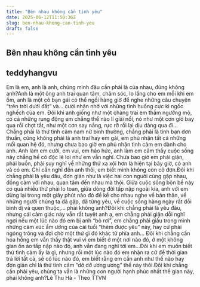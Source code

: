 ```yaml
---
title: "Bên nhau không cần tình yêu"
date: 2025-06-12T11:50:36Z
slug: ben-nhau-khong-can-tinh-yeu
draft: false
---
```


## Bên nhau không cần tình yêu

## teddyhangvu

Em là em, anh là anh, chúng mình đâu cần phải là của nhau, đúng không anh?Anh là một ông anh trai quan tâm, chăm sóc, lo lắng cho em mỗi khi em ốm, anh là một cô bạn gái có thể ngồi hàng giờ để nghe những câu chuyện “trên trời dưới đất” và… cười nhăn nhở với những tình huống cực kì ngốc nghếch của em. Đôi khi anh giống như một chàng trai em thầm ngưỡng mộ, có cả những rung động em chẳng thể nào lí giải nổi, nó như một cơn gió bay qua rồi chợt tắt, như một cơn say nắng, rực rỡ rồi lại dịu dàng qua đi… Chẳng phải là thứ tình cảm nam nữ bình thường, chẳng phải là tình bạn đơn thuần, cũng không phải là anh trai hay em gái, em phủ nhận tất cả những mối quan hệ đó, nhưng chưa bao giờ em phủ nhận tình cảm em dành cho anh. Anh làm em cười, em vui, em háo hức, anh làm em cảm thấy cuộc sống này chẳng hề cô độc lẻ loi như em vẫn nghĩ. Chưa bao giờ em phải giận, phải buồn, phải suy nghĩ về những thứ xa xôi hơn là hiện tại bây giờ, có anh và có em. Chỉ cần nghĩ đến anh thôi, em biết mình không còn cô đơn.Đôi khi chẳng phải là yêu đâu, đơn giản như là việc hai con người cùng gặp nhau, đồng cảm với nhau, quan tâm đến nhau mà thôi. Giữa cuộc sống bộn bề này có quá nhiều thứ phải lo toan, giữa dòng đời tấp nập ngoài kia, anh với em dừng lại trong một giây phút nào đó để kể cho nhau nghe về bản thân, về những người chúng ta đã gặp, đã từng yêu, về cuộc sống hàng ngày rất đỗi bình dị và quen thuộc,… phải không anh?Đôi khi chẳng phải là yêu đâu, nhưng cái cảm giác này vẫn rất tuyệt anh ạ, em chẳng phải giận dỗi nghĩ ngợi nếu một lúc nào đó em bị anh “bỏ rơi”, em chẳng phải giấu trong mình những cảm xúc ẩm ương của cái tuổi “thèm được yêu” này, hay cứ phải ngóng trông và đợi chờ một thứ gì đó khác từ phía anh… Đôi khi chẳng cần hoa hồng em vẫn thấy thật vui vì em biết ở một nơi nào đó, ở một không gian ồn ào tấp nập nào đó, anh vẫn đang nghĩ tới em…Đôi khi em muốn biết thứ tình cảm ấy là gì, nhưng rồi một lúc nào đó em nhận ra cứ để thời gian trả lời tất cả, sẽ có lúc nào đó, em biết rằng em cần anh như thế nào hay đơn giản chỉ là thứ tình cảm “dở dở ương ương” thế này thôi.Đôi khi chẳng cần phải yêu, chúng ta vẫn là những con người hạnh phúc nhất thế gian này, phải không anh?Lê Thu Hà - Theo TTVN